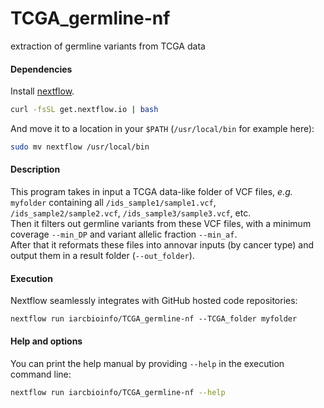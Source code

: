 # TCGA_germline-nf
extraction of germline variants from TCGA data

#### Dependencies

Install [nextflow](http://www.nextflow.io/).

```bash
curl -fsSL get.nextflow.io | bash
```
And move it to a location in your `$PATH` (`/usr/local/bin` for example here):
```bash
sudo mv nextflow /usr/local/bin
```

#### Description

This program takes in input a TCGA data-like folder of VCF files, _e.g._ `myfolder` containing all `/ids_sample1/sample1.vcf`, `/ids_sample2/sample2.vcf`, `/ids_sample3/sample3.vcf`, etc.  
Then it filters out germline variants from these VCF files, with a minimum coverage `--min_DP` and variant allelic fraction `--min_af`.  
After that it reformats these files into annovar inputs (by cancer type) and output them in a result folder (`--out_folder`).  

#### Execution
Nextflow seamlessly integrates with GitHub hosted code repositories:

`nextflow run iarcbioinfo/TCGA_germline-nf --TCGA_folder myfolder`

#### Help and options
You can print the help manual by providing `--help` in the execution command line:
```bash
nextflow run iarcbioinfo/TCGA_germline-nf --help
```
